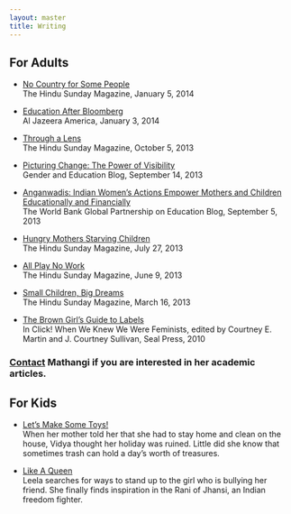 ```yaml
---
layout: master
title: Writing
---
```


## For Adults
- [No Country for Some People](http://www.thehindu.com/todays-paper/tp-features/tp-sundaymagazine/no-country-for-some-people/article5539615.ece) <br/>
The Hindu Sunday Magazine, January 5, 2014

- [Education After Bloomberg](http://america.aljazeera.com/opinions/2014/1/education-reformmichaelbloomberg.html) <br/>
Al Jazeera America, January 3, 2014

- [Through a Lens]()<br/>
The Hindu Sunday Magazine, October 5, 2013

- [Picturing Change: The Power of Visibility]()<br/>
Gender and Education Blog, September 14, 2013

- [Anganwadis: Indian Women’s Actions Empower Mothers and Children Educationally and Financially]()<br/>
The World Bank Global Partnership on Education Blog, September 5, 2013

- [Hungry Mothers Starving Children]()<br/>
The Hindu Sunday Magazine, July 27, 2013

- [All Play No Work]()<br/>
The Hindu Sunday Magazine, June 9, 2013

- [Small Children, Big Dreams]()<br/>
The Hindu Sunday Magazine, March 16, 2013

- [The Brown Girl’s Guide to Labels]()<br/>
In Click! When We Knew We Were Feminists, edited by Courtney E. Martin and J. Courtney Sullivan, Seal Press, 2010

### [Contact](/Contact/Contact) Mathangi if you are interested in her academic articles.

## For Kids

- [Let’s Make Some Toys!]()<br/>
When her mother told her that she had to stay home and clean on the house, Vidya thought her holiday was ruined. Little did she know that sometimes trash can hold a day’s worth of treasures.

- [Like A Queen]()<br/>
Leela searches for ways to stand up to the girl who is bullying her friend. She finally finds inspiration in the Rani of Jhansi, an Indian freedom fighter.

